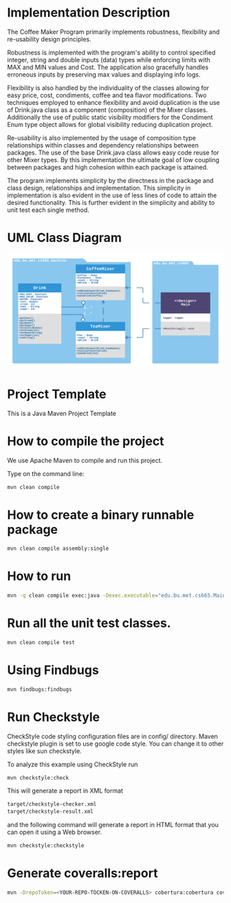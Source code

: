 
# Implementation Description

The Coffee Maker Program primarily implements robustness, flexibility and re-usability design principles.

Robustness is implemented with the program's ability to control specified integer, string and double inputs (data) types while enforcing limits with MAX and MIN values and Cost. The application also gracefully handles erroneous inputs by preserving max values and displaying info logs.

Flexibility is also handled by the individuality of the classes allowing for easy price, cost, condiments, coffee and tea flavor modifications. Two techniques employed to enhance flexibility and avoid duplication is the use of Drink.java class as a component (composition) of the Mixer classes. Additionally the use of public static visibility modifiers for the Condiment Enum type object allows for global visibility reducing duplication project.

Re-usability is also implemented by the usage of composition type relationships within classes and dependency relationships between packages. The use of the base Drink.java class allows easy code reuse for other Mixer types. By this implementation the ultimate goal of low coupling between packages and high cohesion within each package is attained.

The program implements simplicity by the directness in the package and class design, relationships and implementation. This simplicity in implementation is also evident in the use of less lines of code to attain the desired functionality. This is further evident in the simplicity and ability to unit test each single method.



# UML Class Diagram

![coffeeshop UML Diagram](coffeeShop-UML-Diagram.png)


# Project Template

This is a Java Maven Project Template


# How to compile the project

We use Apache Maven to compile and run this project. 

Type on the command line: 

```bash
mvn clean compile
```

# How to create a binary runnable package 


```bash
mvn clean compile assembly:single
```


# How to run

```bash
mvn -q clean compile exec:java -Dexec.executable="edu.bu.met.cs665.Main" -Dlog4j.configuration="file:log4j.properties"
```

# Run all the unit test classes.


```bash
mvn clean compile test

```

# Using Findbugs 

```bash
mvn findbugs:findbugs
```


# Run Checkstyle 

CheckStyle code styling configuration files are in config/ directory. Maven checkstyle plugin is set to use google code style. 
You can change it to other styles like sun checkstyle. 

To analyze this example using CheckStyle run 

```bash
mvn checkstyle:check
```

This will generate a report in XML format

```bash
target/checkstyle-checker.xml
target/checkstyle-result.xml
```

and the following command will generate a report in HTML format that you can open it using a Web browser. 

```bash
mvn checkstyle:checkstyle
```

# Generate  coveralls:report 

```bash
mvn -DrepoToken=<YOUR-REPO-TOCKEN-ON-COVERALLS> cobertura:cobertura coveralls:report
```


